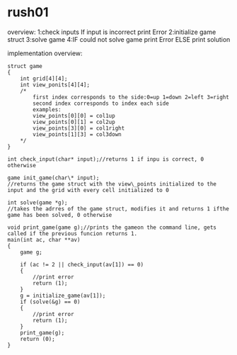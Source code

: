 # rush01

overview:
1:check inputs If input is incorrect print Error
2:initialize game struct
3:solve game
4:IF could not solve game print Error ELSE print solution

implementation overview:
```
struct game
{
	int grid[4][4];
	int view_ponits[4][4];
	/*
		first index corresponds to the side:0=up 1=down 2=left 3=right
		second index corresponds to index each side
		examples:
		view_points[0][0] = col1up
		view_points[0][1] = col2up
		view_points[3][0] = col1right
		view_points[1][3] = col3down
	*/
}

int check_input(char* input);//returns 1 if inpu is correct, 0 otherwise

game init_game(char\* input);
//returns the game struct with the view\_points initialized to the input and the grid with every cell initialized to 0

int solve(game *g);
//takes the adrres of the game struct, modifies it and returns 1 ifthe game has been solved, 0 otherwise

void print_game(game g);//prints the gameon the command line, gets called if the previous funcion returns 1.
main(int ac, char **av)
{
	game g;

	if (ac != 2 || check_input(av[1]) == 0)
	{
		//print error
		return (1);
	}
	g = initialize_game(av[1]);
	if (solve(&g) == 0)
	{
		//print error
		return (1);
	}
	print_game(g);
	return (0);
}
```
